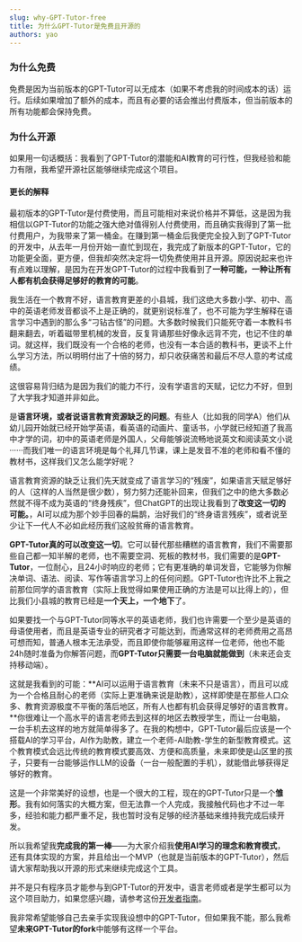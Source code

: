 ```yaml
---
slug: why-GPT-Tutor-free
title: 为什么GPT-Tutor是免费且开源的
authors: yao
---
```


### 为什么免费

免费是因为当前版本的GPT-Tutor可以无成本（如果不考虑我的时间成本的话）运行。后续如果增加了额外的成本，而且有必要的话会推出付费版本，但当前版本的所有功能都会保持免费。


### 为什么开源

如果用一句话概括：我看到了GPT-Tutor的潜能和AI教育的可行性，但我经验和能力有限，我希望开源社区能够继续完成这个项目。


#### 更长的解释

最初版本的GPT-Tutor是付费使用，而且可能相对来说价格并不算低，这是因为我相信以GPT-Tutor的功能之强大绝对值得别人付费使用，而且确实我得到了第一批付费用户，为我带来了第一桶金。在赚到第一桶金后我便完全投入到了GPT-Tutor的开发中，从去年一月份开始一直忙到现在，我完成了新版本的GPT-Tutor，它的功能更全面，更方便，但我却突然决定将一切免费使用并且开源。原因说起来也许有点难以理解，是因为在开发GPT-Tutor的过程中我看到了**一种可能，一种让所有人都有机会获得足够好的教育的可能**。

我生活在一个教育不好，语言教育更差的小县城，我们这绝大多数小学、初中、高中的英语老师发音都谈不上是正确的，就更别说标准了，也不可能为学生解释在语言学习中遇到的那么多“刁钻古怪”的问题。大多数时候我们只能死守着一本教科书翻来翻去，听着磁带里机械的发音，反复背诵那些好像永远背不完，也记不住的单词。就这样，我们既没有一个合格的老师，也没有一本合适的教科书，更谈不上什么学习方法，所以明明付出了十倍的努力，却只收获痛苦和最后不尽人意的考试成绩。

这很容易背归结为是因为我们的能力不行，没有学语言的天赋，记忆力不好，但到了大学我才知道并非如此。

是**语言环境，或者说语言教育资源缺乏的问题**。有些人（比如我的同学A）他们从幼儿园开始就已经开始学英语，看英语的动画片、童话书，小学就已经知道了我高中才学的词，初中的英语老师是外国人，父母能够说流畅地说英文和阅读英文小说······而我们唯一的语言环境是每个礼拜几节课，课上是发音不准的老师和看不懂的教材书，这样我们又怎么能学好呢？

语言教育资源的缺乏让我们先天就变成了语言学习的“残废”，如果语言天赋足够好的人（这样的人当然是很少数），努力努力还能补回来，但我们之中的绝大多数必然就不得不成为英语的“终身残疾”，但ChatGPT的出现让我看到了**改变这一切的可能。**，AI可以成为那个妙手回春的扁鹊，治好我们的“终身语言残疾”，或者说至少让下一代人不必如此经历我们这般贫瘠的语言教育。

**GPT-Tutor真的可以改变这一切**。它可以替代那些糟糕的语言教育，我们不需要那些自己都一知半解的老师，也不需要空洞、死板的教材书，我们需要的是**GPT-Tutor**，一位耐心，且24小时响应的老师；它有更准确的单词发音，它能够为你解决单词、语法、阅读、写作等语言学习上的任何问题。GPT-Tutor也许比不上我之前那位同学的语言教育（实际上我觉得如果使用正确的方法是可以比得上的），但比我们小县城的教育已经是**一个天上，一个地下**了。

如果要找一个与GPT-Tutor同等水平的英语老师，我们也许需要一个至少是英语的母语使用者，而且是英语专业的研究者才可能达到，而通常这样的老师费用之高昂可想而知，普通人根本无法承受，而且即使你能够雇用这样一位老师，他也不能24h随时准备为你解答问题，而**GPT-Tutor只需要一台电脑就能做到**（未来还会支持移动端）。


这就是我看到的可能：**AI可以运用于语言教育（未来不只是语言），而且可以成为一个合格且耐心的老师（实际上更准确来说是助教），这样即使是在那些人口众多、教育资源极度不平衡的落后地区，所有人也都有机会获得足够好的语言教育。**你很难让一个高水平的语言老师去到这样的地区去教授学生，而让一台电脑，一台手机去这样的地方就简单得多了。在我的构想中，GPT-Tutor最后应该是一个搭载AI的学习平台，AI作为助教，建立一个老师-AI助教-学生的新型教育模式。这个教育模式会远比传统的教育模式要高效、方便和高质量，未来即使是山区里的孩子，只要有一台能够运作LLM的设备（一台一般配置的手机），就能借此够获得足够好的教育。

这是一个非常美好的设想，也是一个很大的工程，现在的GPT-Tutor只是一个**雏形**。我有如何落实的大概方案，但无法靠一个人完成，我接触代码也才不过一年多，经验和能力都严重不足，我也暂时没有足够的经济基础来维持我完成后续开发。

所以我希望我**完成我的第一棒**——为大家介绍我**使用AI学习的理念和教育模式**，还有具体实现的方案，并且给出一个MVP（也就是当前版本的GPT-Tutor），然后请大家帮助我以开源的形式来继续完成这个工具。

并不是只有程序员才能参与到GPT-Tutor的开发中，语言老师或者是学生都可以为这个项目助力，如果您感兴趣，请参考这份[开发者指南](../blog/guidefordeveloper.md)。

我非常希望能够自己去亲手实现我设想中的GPT-Tutor，但如果我不能，那么我希望**未来GPT-Tutor的fork**中能够有这样一个平台。


